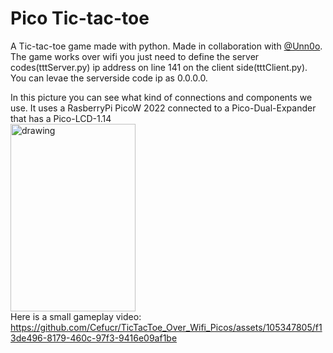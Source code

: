 # Pico Tic-tac-toe

A Tic-tac-toe game made with python. Made in collaboration with <a href="https://github.com/Unn0o">@Unn0o</a>.<br>
The game works over wifi you just need to define the server codes(tttServer.py) ip address on line 141 on the 
client side(tttClient.py). You can levae the serverside code ip as 0.0.0.0.


In this picture you can see what kind of connections and components we use. 
It uses a RasberryPi PicoW 2022 connected to a Pico-Dual-Expander that has a Pico-LCD-1.14
<br>
<img src="https://github.com/Cefucr/TicTacToe_Over_Wifi_Picos/assets/105347805/bb7286e3-75f1-4039-95dd-db262a19d4a4" alt="drawing" width="200" height="300"/>
<br>
Here is a small gameplay video: 
<br>
https://github.com/Cefucr/TicTacToe_Over_Wifi_Picos/assets/105347805/f13de496-8179-460c-97f3-9416e09af1be



